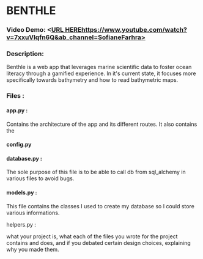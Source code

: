 # BENTHLE
### Video Demo:  <[URL HERE](https://www.youtube.com/watch?v=7xxuVlqfn6Q&ab_channel=SofianeFarhra)https://www.youtube.com/watch?v=7xxuVlqfn6Q&ab_channel=SofianeFarhra>
### Description:

Benthle is a web app that leverages marine scientific data to foster ocean literacy through a gamified experience. In it's current state, it focuses more specifically towards bathymetry and how to read bathymetric maps. 

### Files : 
#### app.py : 
Contains the architecture of the app and its different routes. It also contains the 
#### config.py
#### database.py : 
The sole purpose of this file is to be able to call db from sql_alchemy in various files to avoid bugs.
#### models.py : 
This file contains the classes I used to create my database so I could store various informations.



helpers.py : 




what your project is, 
what each of the files you wrote for the project contains and does,
and if you debated certain design choices, 
explaining why you made them. 

